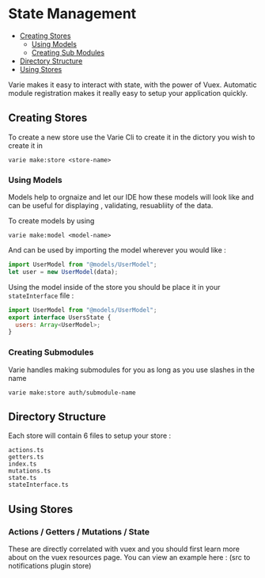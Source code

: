 # State Management

- [Creating Stores](#creating-stores)
  - [Using Models](#using-models)
  - [Creating Sub Modules](#creating-submodules)
- [Directory Structure](#directory-structure)
- [Using Stores](#using-stores)

Varie makes it easy to interact with state, with the power of Vuex. Automatic module registration makes it really easy to setup your application quickly.

<a name="createing-stores"></a>

## Creating Stores

To create a new store use the Varie Cli to create it in the dictory you wish to create it in

`varie make:store <store-name>`

<a name="using-models"></a>

### Using Models

Models help to orgnaize and let our IDE how these models will look like and can be useful for displaying , validating,
resuabliity of the data.

To create models by using

`varie make:model <model-name>`

And can be used by importing the model wherever you would like :

```js
import UserModel from "@models/UserModel";
let user = new UserModel(data);
```

Using the model inside of the store you should be place it in your `stateInterface` file :

```js
import UserModel from "@models/UserModel";
export interface UsersState {
  users: Array<UserModel>;
}
```

<a name="creating-submodules"></a>

### Creating Submodules

Varie handles making submodules for you as long as you use slashes in the name

`varie make:store auth/submodule-name`

<a name="createing-stores"></a>

## Directory Structure

Each store will contain 6 files to setup your store :

```
actions.ts
getters.ts
index.ts
mutations.ts
state.ts
stateInterface.ts
```

## Using Stores

### Actions / Getters / Mutations / State

These are directly correlated with vuex and you should first learn more about on the vuex resources page. You can
view an example here : (src to notifications plugin store)
